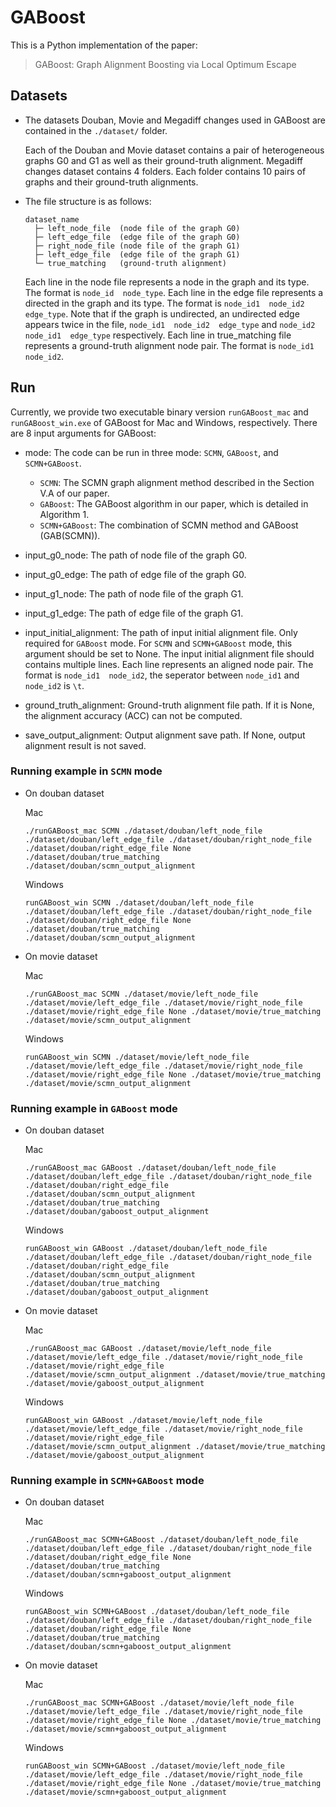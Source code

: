 # GABoost

This is a Python implementation of the paper:
> GABoost: Graph Alignment Boosting via Local Optimum Escape

## Datasets

- The datasets Douban, Movie and Megadiff changes used in GABoost are contained in the `./dataset/` folder. 

  Each of the Douban and Movie dataset contains a pair of heterogeneous graphs G0 and G1 as well as their ground-truth alignment.
  Megadiff changes dataset contains 4 folders. Each folder contains 10 pairs of graphs and their ground-truth alignments. 

- The file structure is as follows:
  ~~~
  dataset_name
    ├─ left_node_file  (node file of the graph G0)
    ├─ left_edge_file  (edge file of the graph G0)
    ├─ right_node_file (node file of the graph G1)
    ├─ left_edge_file  (edge file of the graph G1)
    └─ true_matching   (ground-truth alignment)
  ~~~
  
  Each line in the node file represents a node in the graph and its type. The format is `node_id  node_type`.
  Each line in the edge file represents a directed in the graph and its type. The format is `node_id1  node_id2  edge_type`. Note that if the graph is undirected, an undirected edge
  appears twice in the file, `node_id1  node_id2  edge_type` and `node_id2  node_id1  edge_type` respectively.
  Each line in true_matching file represents a ground-truth alignment node pair. The format is `node_id1  node_id2`.


## Run
Currently, we provide two executable binary version `runGABoost_mac` and `runGABoost_win.exe` of GABoost for Mac and Windows, respectively. 
There are 8 input arguments for GABoost:

  - mode: The code can be run in three mode: `SCMN`, `GABoost`, and `SCMN+GABoost`.
    - `SCMN`: The SCMN graph alignment method described in the Section V.A of our paper.
    - `GABoost`: The GABoost algorithm in our paper, which is detailed in Algorithm 1.
    - `SCMN+GABoost`: The combination of SCMN method and GABoost (GAB(SCMN)).
      
  - input_g0_node: The path of node file of the graph G0.
 
  - input_g0_edge: The path of edge file of the graph G0.
 
  - input_g1_node: The path of node file of the graph G1.
 
  - input_g1_edge: The path of edge file of the graph G1.

  - input_initial_alignment:  The path of input initial alignment file. Only required for `GABoost` mode. For `SCMN` and `SCMN+GABoost` mode, this argument should be set to None. The input initial alignment file should contains multiple lines. Each line represents an aligned node pair. The format is `node_id1  node_id2`, the seperator between `node_id1` and `node_id2` is `\t`.

  - ground_truth_alignment: Ground-truth alignment file path. If it is None, the alignment accuracy (ACC) can not be computed.

  - save_output_alignment: Output alignment save path. If None, output alignment result is not saved.

### Running example in `SCMN` mode

- On douban dataset
  
  Mac
  ~~~
  ./runGABoost_mac SCMN ./dataset/douban/left_node_file ./dataset/douban/left_edge_file ./dataset/douban/right_node_file ./dataset/douban/right_edge_file None ./dataset/douban/true_matching ./dataset/douban/scmn_output_alignment
  ~~~

  Windows
  ~~~
  runGABoost_win SCMN ./dataset/douban/left_node_file ./dataset/douban/left_edge_file ./dataset/douban/right_node_file ./dataset/douban/right_edge_file None ./dataset/douban/true_matching ./dataset/douban/scmn_output_alignment
  ~~~
- On movie dataset
  
  Mac
  ~~~
  ./runGABoost_mac SCMN ./dataset/movie/left_node_file ./dataset/movie/left_edge_file ./dataset/movie/right_node_file ./dataset/movie/right_edge_file None ./dataset/movie/true_matching ./dataset/movie/scmn_output_alignment
  ~~~

  Windows
  ~~~
  runGABoost_win SCMN ./dataset/movie/left_node_file ./dataset/movie/left_edge_file ./dataset/movie/right_node_file ./dataset/movie/right_edge_file None ./dataset/movie/true_matching ./dataset/movie/scmn_output_alignment
  ~~~

### Running example in `GABoost` mode

- On douban dataset
  
  Mac
  ~~~
  ./runGABoost_mac GABoost ./dataset/douban/left_node_file ./dataset/douban/left_edge_file ./dataset/douban/right_node_file ./dataset/douban/right_edge_file ./dataset/douban/scmn_output_alignment ./dataset/douban/true_matching ./dataset/douban/gaboost_output_alignment
  ~~~

  Windows
  ~~~
  runGABoost_win GABoost ./dataset/douban/left_node_file ./dataset/douban/left_edge_file ./dataset/douban/right_node_file ./dataset/douban/right_edge_file ./dataset/douban/scmn_output_alignment ./dataset/douban/true_matching ./dataset/douban/gaboost_output_alignment
  ~~~
- On movie dataset
  
  Mac
  ~~~
  ./runGABoost_mac GABoost ./dataset/movie/left_node_file ./dataset/movie/left_edge_file ./dataset/movie/right_node_file ./dataset/movie/right_edge_file ./dataset/movie/scmn_output_alignment ./dataset/movie/true_matching ./dataset/movie/gaboost_output_alignment
  ~~~

  Windows
  ~~~
  runGABoost_win GABoost ./dataset/movie/left_node_file ./dataset/movie/left_edge_file ./dataset/movie/right_node_file ./dataset/movie/right_edge_file ./dataset/movie/scmn_output_alignment ./dataset/movie/true_matching ./dataset/movie/gaboost_output_alignment
  ~~~

### Running example in `SCMN+GABoost` mode

- On douban dataset
  
  Mac
  ~~~
  ./runGABoost_mac SCMN+GABoost ./dataset/douban/left_node_file ./dataset/douban/left_edge_file ./dataset/douban/right_node_file ./dataset/douban/right_edge_file None ./dataset/douban/true_matching ./dataset/douban/scmn+gaboost_output_alignment
  ~~~

  Windows
  ~~~
  runGABoost_win SCMN+GABoost ./dataset/douban/left_node_file ./dataset/douban/left_edge_file ./dataset/douban/right_node_file ./dataset/douban/right_edge_file None ./dataset/douban/true_matching ./dataset/douban/scmn+gaboost_output_alignment
  ~~~
  
- On movie dataset
  
  Mac
  ~~~
  ./runGABoost_mac SCMN+GABoost ./dataset/movie/left_node_file ./dataset/movie/left_edge_file ./dataset/movie/right_node_file ./dataset/movie/right_edge_file None ./dataset/movie/true_matching ./dataset/movie/scmn+gaboost_output_alignment
  ~~~

  Windows
  ~~~
  runGABoost_win SCMN+GABoost ./dataset/movie/left_node_file ./dataset/movie/left_edge_file ./dataset/movie/right_node_file ./dataset/movie/right_edge_file None ./dataset/movie/true_matching ./dataset/movie/scmn+gaboost_output_alignment
  ~~~
